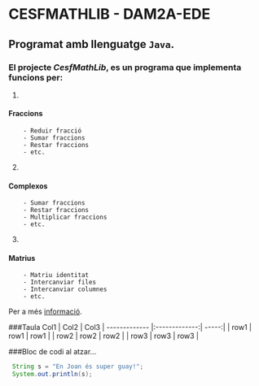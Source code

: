 # CESFMATHLIB - DAM2A-EDE

## Programat amb llenguatge `Java`.
### El projecte *CesfMathLib*, es un programa que implementa funcions per:

1.
#### Fraccions
		- Reduir fracció
		- Sumar fraccions
		- Restar fraccions
		- etc.
	
2.
#### Complexos
		- Sumar fraccions
		- Restar fraccions
		- Multiplicar fraccions
		- etc.

3.
#### Matrius
		- Matriu identitat
		- Intercanviar files
		- Intercanviar columnes
		- etc.
		
Per a més [informació](https://http://www.cesf.es/).


###Taula
 Col1 | Col2 | Col3
| ------------- |:-------------:| -----:|
| row1 | row1 | row1 |
| row2 | row2 | row2 |
| row3 | row3 | row3 |


###Bloc de codi al atzar...

```JAVA
 String s = "En Joan és super guay!";
 System.out.println(s);
 ```

